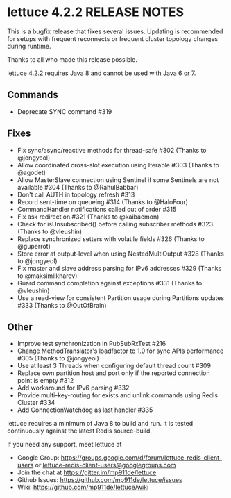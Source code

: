 lettuce 4.2.2 RELEASE NOTES
===========================

This is a bugfix release that fixes several issues. Updating is recommended for
setups with frequent reconnects or frequent cluster topology changes during runtime.

Thanks to all who made this release possible.

lettuce 4.2.2 requires Java 8 and cannot be used with Java 6 or 7.

Commands
--------
* Deprecate SYNC command #319

Fixes
-----
* Fix sync/async/reactive methods for thread-safe #302 (Thanks to @jongyeol)
* Allow coordinated cross-slot execution using Iterable #303 (Thanks to @agodet)
* Allow MasterSlave connection using Sentinel if some Sentinels are not available #304 (Thanks to @RahulBabbar)
* Don't call AUTH in topology refresh #313
* Record sent-time on queueing #314 (Thanks to @HaloFour)
* CommandHandler notifications called out of order #315
* Fix ask redirection #321 (Thanks to @kaibaemon)
* Check for isUnsubscribed() before calling subscriber methods #323 (Thanks to @vleushin)
* Replace synchronized setters with volatile fields #326 (Thanks to @guperrot)
* Store error at output-level when using NestedMultiOutput #328 (Thanks to @jongyeol)
* Fix master and slave address parsing for IPv6 addresses #329 (Thanks to @maksimlikharev)
* Guard command completion against exceptions #331 (Thanks to @vleushin)
* Use a read-view for consistent Partition usage during Partitions updates #333 (Thanks to @OutOfBrain)

Other
------
* Improve test synchronization in PubSubRxTest #216
* Change MethodTranslator's loadfactor to 1.0 for sync APIs performance #305 (Thanks to @jongyeol)
* Use at least 3 Threads when configuring default thread count #309
* Replace own partition host and port only if the reported connection point is empty #312
* Add workaround for IPv6 parsing #332
* Provide multi-key-routing for exists and unlink commands using Redis Cluster #334
* Add ConnectionWatchdog as last handler #335

lettuce requires a minimum of Java 8 to build and run. It is tested continuously
against the latest Redis source-build.

If you need any support, meet lettuce at

* Google Group: https://groups.google.com/d/forum/lettuce-redis-client-users
or lettuce-redis-client-users@googlegroups.com
* Join the chat at https://gitter.im/mp911de/lettuce
* Github Issues: https://github.com/mp911de/lettuce/issues
* Wiki: https://github.com/mp911de/lettuce/wiki
